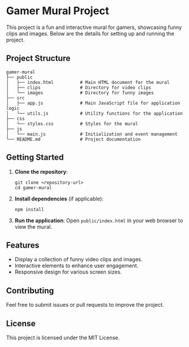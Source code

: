 # Gamer Mural Project

This project is a fun and interactive mural for gamers, showcasing funny clips and images. Below are the details for setting up and running the project.

## Project Structure

```
gamer-mural
├── public
│   ├── index.html          # Main HTML document for the mural
│   ├── clips               # Directory for video clips
│   └── images              # Directory for funny images
├── src
│   ├── app.js              # Main JavaScript file for application logic
│   └── utils.js            # Utility functions for the application
├── css
│   └── styles.css          # Styles for the mural
├── js
│   └── main.js             # Initialization and event management
└── README.md               # Project documentation
```

## Getting Started

1. **Clone the repository**:
   ```
   git clone <repository-url>
   cd gamer-mural
   ```

2. **Install dependencies** (if applicable):
   ```
   npm install
   ```

3. **Run the application**:
   Open `public/index.html` in your web browser to view the mural.

## Features

- Display a collection of funny video clips and images.
- Interactive elements to enhance user engagement.
- Responsive design for various screen sizes.

## Contributing

Feel free to submit issues or pull requests to improve the project. 

## License

This project is licensed under the MIT License.